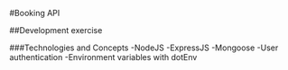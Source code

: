 #Booking API

##Development exercise

###Technologies and Concepts
-NodeJS
-ExpressJS
-Mongoose
-User authentication
-Environment variables with dotEnv